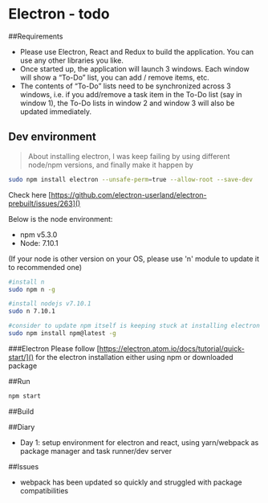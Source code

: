 # Electron - todo
##Requirements

- Please use Electron, React and Redux to build the application. You can use any other libraries you like.
- Once started up, the application will launch 3 windows. Each window will show a “To-Do” list, you can add / remove items, etc.
- The contents of “To-Do” lists need to be synchronized across 3 windows, i.e. if you add/remove a task item in the To-Do list (say in window 1), the To-Do lists in window 2 and window 3 will also be updated immediately.  

## Dev environment
>About installing electron, I was keep failing by using different node/npm versions, and finally make it happen by
 ```bash
sudo npm install electron --unsafe-perm=true --allow-root --save-dev
```
Check here [https://github.com/electron-userland/electron-prebuilt/issues/263]()

Below is the node environment:
- npm v5.3.0
- Node: 7.10.1

(If your node is other version on your OS, please use 'n' module to update it to recommended one)

```bash
#install n
sudo npm n -g

#install nodejs v7.10.1
sudo n 7.10.1 

#consider to update npm itself is keeping stuck at installing electron
sudo npm install npm@latest -g

```

###Electron
Please follow [https://electron.atom.io/docs/tutorial/quick-start/]() for the electron installation either using npm or downloaded package

##Run
```bash
npm start
```
##Build

##Diary
- Day 1: setup environment for electron and react, using yarn/webpack as package manager and task runner/dev server

##Issues
- webpack has been updated so quickly and struggled with package compatibilities
